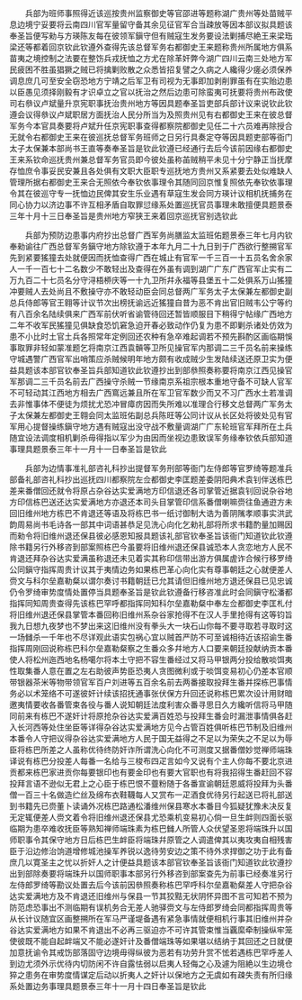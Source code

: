<!-- { "loadSidebar": true } -->
　　兵部为班师事照得近该巡按贵州监察御史等官邵进等题称湖广贵州等处苗贼平息边境宁妥要将云南四川官军量留守备其余见征官军合当疎放等因本部议拟具题该奉圣旨便写勑与方瑛陈友每在彼领军鎭守但有贼寇生发务要设法剿捕尽絶王来梁珤梁还等都着回京钦此钦遵外查得先该总督军务右都御史王来题称贵州所属地方俱系苗夷之境控制之法要在整饬兵戎抚恤之方尤在除革奸弊今湖广四川云南三处地方军民疲困不胜虽猖獗之贼已将擒剿败散之众悉皆招复譬之久病之人纔得少瘥必须保养调息庶几可至安全窃恐地方宁靖之后军卫有司视为无事即加剥削罪虽有在实贻边患以臣愚见须择刚毅有才识卓立之官以抚治之然后边患可除蛮夷可抚要将贵州布政使司右叅议卢斌量升京宪职事抚治贵州地方等因具题奉圣旨吏部兵部计议来说钦此钦遵会议得叅议卢斌职居方面抚治人民分所当为及照贵州见有右都御史王来在彼总督军务今本官具奏要将卢斌升任京宪职事查得都察院都御史见任二十六员难再除授合无就令右都御史王来在彼巡抚总督军务班师之日另行具奏定夺等因具题吏部等衙门太子太保兼本部尚书王直等奏奉圣旨是钦此钦遵已经通行去后今该前因缘右都御史王来系钦命巡抚贵州兼总督军务官员即今彼处虽称苖贼稍平未见十分宁静正当抚摩存恤庶令事妥民安兼且各处俱有文职大臣职专巡抚地方贵州又系紧要去处似难缺人管理所据右都御史王来合无照依今奉钦依事理令其随同回京惟复照依先奉钦依事理令其在彼巡守专一抚恤边民俾其安生乐业遇有草寇生发会同方瑛计议相机抚捕务在同心协力以济边事不许互相矛盾自取罪愆缘系处置巡抚官员事理未敢擅便具题景泰三年十月十三日奉圣旨是贵州地方窄狭王来着回京巡抚官别选钦此

　　兵部为预防边患事内府抄出总督广西军务尚膳监太监班佑题景泰三年七月内钦奉勑谕往广西总督军务鎭守地方除钦遵于本年九月二十九日到于广西欲行整搠官军先到紧要猺獞去处就便因而抚恤查得广西在城止有官军一千三百一十五员名舍余家人一千一百七十二名数少不敢轻出及查得在外虽有调到湖广广东广西官军止实有二万九百二十七员名分守浔梧桺庆等一十九卫所幷永福等县堡五十二处俱系万山猺獞冲要贼人去处尚且不敷操守亦不敢轻动臣会同总督两广军务太子太保兼左都御史副总兵侍郎等官王翱等计议节次出榜抚谕远近猺獞自昔为恶不肯出官旧贼韦公宁等约有八百余名陆续俱来广西军前伏听省谕管待回还暂皆顺服目下稍得宁帖缘广西地方二年不收军民猺獞见俱缺食恐饥窘急迫开春必致动作仍复为患不即剿杀诸处仿效为患不小比时土官土兵各照常年定例回还农种有急卒难起调若不预先斟酌区画临期悞事取罪非轻如蒙准题乞将南京江西袁贑等卫所见操官军内那调二三千员名前来操练守城遇警广西官军出哨策应杀贼候明年地方颇有收成贼少生发陆续送还原卫实为便益具题该本部官钦奉圣旨兵部知道钦此钦遵抄出到部叅照奏称要将南京江西见操官军那调二三千员名前去广西操守杀贼一节缘南京系祖宗根本重地守备不可缺人官军不可轻动其江西地方相去广西窵远兼且所在军卫官军数少而又不习广西水土若准调去非惟事体不便徒为烦扰尤恐冲冒瘴疠因而失所难以准理合行移文总督两广军务太子太保兼左都御史王翱会同太监班佑副总兵陈旺等公同计议从长区处将彼处见有官军用心提督操练鎭守地方遇有贼寇出没守战不敷量调湖广广东轮班官军拜所在土兵随宜设法调度相机剿杀毋得指以军少为由因而坐视边患致误军务缘奉钦依兵部知道事理具题景泰三年十一月十一日奉圣旨是钦此

　　兵部为边情事准礼部咨礼科抄出提督军务刑部等衙门左侍郎等官罗绮等题准兵部备礼部咨礼科抄出巡抚四川都察院左佥都御史李匡题差委阴阳典术袁钊伴送栋巴差来番僧回还就令将原占杂谷达实爱满地方印信退还各司掌管近据袁钊回说杂谷地方印信栋巴送还达实爱满地方亦退还本司头目掌管印信系番僧喇嘛赍往鱼通逰方未回旧维州地方栋巴不肯退还等语及将栋巴书一纸讨御制大诰为善阴隲孝顺事实洪武韵周易尚书毛诗各一部其中词语甚恭足见洗心向化乞勑礼部将所求书籍酌量加赐因而勑令将旧维州退还保县彼必感恩知报具题该礼部官钦奉圣旨该衙门知道钦此钦遵除书籍另行外移咨到部案照栋巴今虽要将旧维州退还保县诚恐本人贪恋地方人民不肯退还拜杂谷达实爱满虽称退还未见着实其称印信带出游方俱属虗诈合候行移罗绮公同鎭守指挥周贵计议其于夷情边务如果栋巴革心向化实有尊事朝廷之心就便差人赍文与科尔垒嘉勒粲以谓尔奏讨书籍朝廷已允其请但旧维州地方退还保县已见忠诚仍令罗绮审势度情处置停当具题奉圣旨是钦此钦遵备行移咨准此时会同鎭守松潘都指挥同知周贵查得先该栋巴罕呼都指挥同知科尔垒嘉勒粲中奉左佥都御史李匡札付将旧维州退还保县掌管本番回称旧维州系杂谷家抢得不在汉人手里抢得有这等钧旨我九日想九夜梦也不梦出来这旧维州没有拳头大一块石山你每不要寻取若寻取时这一场雠杀一千年也不尽详观此语实包祸心宜以贼首严防不可至诚相待近该招谕生番指挥周刚回说称栋巴科尔垒嘉勒粲察之生番众多幷地方人口要来朝廷投献纳贡本番使人将松州迤西地名杨噶尔将本土守把不容生番经过又将马甲银两分投给散啖饵夷性取集番人意在置之左右助彼声势臣恐夷人贪图微利或于啖饵变易初心仍差本官顺带银器茶米等物带领官军百户刘进等五百余名前去两番接取投拜生番并探栋巴事情务必以术笼络不可遂彼奸计续该招抚通事张伏保方升回还说称栋巴累次设计用财暗邀夷情要收各番管束各役与番人说知朝廷法度利害众番寻思日久方纔听信将马甲随同前来有栋巴不遂奸计将原抢杂谷达实爱满百姓恐与投拜生番会时漏泄事情俱各赶入长河西等处住坐臣等详得杂谷达实爱满地方见今占管百姓俱听栋巴节制及旧维州本番令人守把议得杂谷达实爱满地方人民于国无益得之不足以为荣失之不足以为辱臣将栋巴所差之人虽称优待终防奸诈所谓洗心向化不可测度又据番僧妙觉禅师端珠译说有栋巴分投差人每番一名给与三梭布四疋言如今又说有个主人你每不要北京进贡都来栋巴家进贡你每要银印也有要金印也有要大官职也有将我招得生番赶回不容投拜言语不逊似无君上之心臣于栋巴恨不虀粉随于各番宣谕朝廷恩威将投拜为头番僧一百三十名做造纻丝及绵布衣鞋韈每人又赏布一疋酒食优待另行起送已将礼部送到书籍先已赍董卜读诵外况栋巴路通松潘维州保县寒水本番目今狐疑犹豫未决反复无定辄便差人赍文着令将旧维州退还保县尤恐乘机变易初心倘一旦生衅则四面长驱临期为患卒难收抚臣等熟知禅师端珠素为栋巴雠人所管人众伏望圣恩将端珠升以国师职事令其保守地方日后栋巴生衅臣将端珠幷原管之人调遣俾其以夷攻夷自相残害臣于沿边修治饷道增修城池操军养锐以逸待劳安边之策不待外求捍御之功于此有备庶几以寛圣主之忧以折奸人之计便益具题该本部官钦奉圣旨该衙门知道钦此钦遵抄出到部除奏要将端珠升以国师职事本部另行外移咨到部案查先为前事已经奏准另行左侍郎罗绮等勘议处置去后今该前因叅照奏称栋巴罕呼科尔垒嘉勒粲差人守把杂谷达实爱满地方及不肯退还旧维州与保县一节其狡黠无状阴怀异图不言可知若不预为防范虑恐事出不测临期有误机务合无差人驰驿赍文与左侍郎罗绮会同都指挥周贵等从长计议随宜区画整搠所在军马严谨堤备遇有紧急事情就便相机行事其旧维州并杂谷达实爱满地方如果不肯退出不必再三驱迫亦不可许其管束惟当覊縻牵制操纵牢笼使彼既不能自起衅端又不能必遂奸计及番僧端珠等如果堪以结纳于其回还之日就便加意抚谕令其戒饬部落固守边境毋得纵彼为恶若有功劳升赏不恡若遇栋巴罕呼差人到边尤须外示优待内切防闲不许自露怯弱以启夷人轻侮之心及遽为阻絶以生边境仓猝之患务在审势度情谋定后动以折夷人之奸计以保地方之无虞如有疎失责有所归缘系处置边务事理具题景泰三年十一月十四日奉圣旨是钦此

